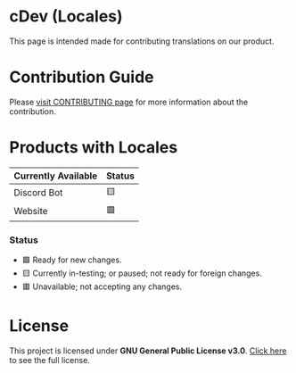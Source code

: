 # cDev (Locales)
This page is intended made for contributing translations on our product.

# Contribution Guide
Please [visit CONTRIBUTING page](CONTRIBUTING.md) for more information about the contribution.

# Products with Locales
| Currently Available | Status |
|---|---|
| Discord Bot | 🟨 |
| Website | 🟥 |

### Status
- 🟩 Ready for new changes.
- 🟨 Currently in-testing; or paused; not ready for foreign changes.
- 🟥 Unavailable; not accepting any changes.

# License
This project is licensed under **GNU General Public License v3.0**.
[Click here](LICENSE) to see the full license.